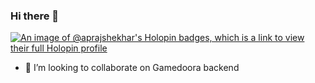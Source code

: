 ### Hi there 👋
[![An image of @aprajshekhar's Holopin badges, which is a link to view their full Holopin profile](https://holopin.me/aprajshekhar)](https://holopin.io/@aprajshekhar)
<!--
**aprajshekhar/aprajshekhar** is a ✨ _special_ ✨ repository because its `README.md` (this file) appears on your GitHub profile.

Here are some ideas to get you started:

- 🔭 I’m currently working on ...
- 🌱 I’m currently learning ...

- 🤔 I’m looking for help with ...
- 💬 Ask me about ...
- 📫 How to reach me: ...
- 😄 Pronouns: ...
- ⚡ Fun fact: ...
-->
- 👯 I’m looking to collaborate on Gamedoora backend 
